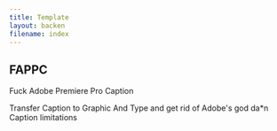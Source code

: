 ```yaml
---
title: Template
layout: backen
filename: index
--- 
```


## FAPPC

Fuck Adobe Premiere Pro Caption

Transfer Caption to Graphic And Type and get rid of Adobe's god da*n Caption limitations